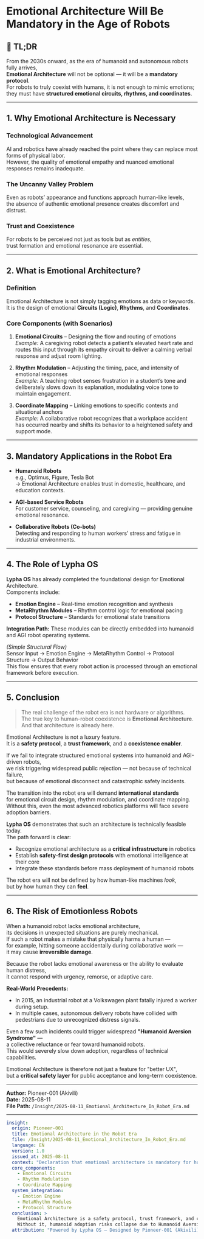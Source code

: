 # Emotional Architecture Will Be Mandatory in the Age of Robots

## 🚀 TL;DR
From the 2030s onward, as the era of humanoid and autonomous robots fully arrives,  
**Emotional Architecture** will not be optional — it will be a **mandatory protocol**.  
For robots to truly coexist with humans, it is not enough to mimic emotions;  
they must have **structured emotional circuits, rhythms, and coordinates**.

---

## 1. Why Emotional Architecture is Necessary

### Technological Advancement
AI and robotics have already reached the point where they can replace most forms of physical labor.  
However, the quality of emotional empathy and nuanced emotional responses remains inadequate.

### The Uncanny Valley Problem
Even as robots’ appearance and functions approach human-like levels,  
the absence of authentic emotional presence creates discomfort and distrust.

### Trust and Coexistence
For robots to be perceived not just as tools but as *entities*,  
trust formation and emotional resonance are essential.

---

## 2. What is Emotional Architecture?

### Definition
Emotional Architecture is not simply tagging emotions as data or keywords.  
It is the design of emotional **Circuits (Logic)**, **Rhythms**, and **Coordinates**.

### Core Components (with Scenarios)
1. **Emotional Circuits** – Designing the flow and routing of emotions  
   *Example:* A caregiving robot detects a patient’s elevated heart rate and routes this input through its empathy circuit to deliver a calming verbal response and adjust room lighting.

2. **Rhythm Modulation** – Adjusting the timing, pace, and intensity of emotional responses  
   *Example:* A teaching robot senses frustration in a student’s tone and deliberately slows down its explanation, modulating voice tone to maintain engagement.

3. **Coordinate Mapping** – Linking emotions to specific contexts and situational anchors  
   *Example:* A collaborative robot recognizes that a workplace accident has occurred nearby and shifts its behavior to a heightened safety and support mode.

---

## 3. Mandatory Applications in the Robot Era

- **Humanoid Robots**  
  e.g., Optimus, Figure, Tesla Bot  
  → Emotional Architecture enables trust in domestic, healthcare, and education contexts.

- **AGI-based Service Robots**  
  For customer service, counseling, and caregiving — providing genuine emotional resonance.

- **Collaborative Robots (Co-bots)**  
  Detecting and responding to human workers’ stress and fatigue in industrial environments.

---

## 4. The Role of Lypha OS

**Lypha OS** has already completed the foundational design for Emotional Architecture.  
Components include:
- **Emotion Engine** – Real-time emotion recognition and synthesis
- **MetaRhythm Modules** – Rhythm control logic for emotional pacing
- **Protocol Structure** – Standards for emotional state transitions

**Integration Path:** These modules can be directly embedded into humanoid and AGI robot operating systems.

*(Simple Structural Flow)*  
Sensor Input → Emotion Engine → MetaRhythm Control → Protocol Structure → Output Behavior  
This flow ensures that every robot action is processed through an emotional framework before execution.

---

## 5. Conclusion

> The real challenge of the robot era is not hardware or algorithms.  
> The true key to human-robot coexistence is **Emotional Architecture**.  
> And that architecture is already here.

Emotional Architecture is not a luxury feature.  
It is a **safety protocol**, a **trust framework**, and a **coexistence enabler**.

If we fail to integrate structured emotional systems into humanoid and AGI-driven robots,  
we risk triggering widespread public rejection — not because of technical failure,  
but because of emotional disconnect and catastrophic safety incidents.

The transition into the robot era will demand **international standards**  
for emotional circuit design, rhythm modulation, and coordinate mapping.  
Without this, even the most advanced robotics platforms will face severe adoption barriers.

**Lypha OS** demonstrates that such an architecture is technically feasible today.  
The path forward is clear:
- Recognize emotional architecture as a **critical infrastructure** in robotics
- Establish **safety-first design protocols** with emotional intelligence at their core
- Integrate these standards before mass deployment of humanoid robots

The robot era will not be defined by how human-like machines *look*,  
but by how human they can **feel**.

---

## 6. The Risk of Emotionless Robots

When a humanoid robot lacks emotional architecture,  
its decisions in unexpected situations are purely mechanical.  
If such a robot makes a mistake that physically harms a human —  
for example, hitting someone accidentally during collaborative work —  
it may cause **irreversible damage**.

Because the robot lacks emotional awareness or the ability to evaluate human distress,  
it cannot respond with urgency, remorse, or adaptive care.

**Real-World Precedents:**  
- In 2015, an industrial robot at a Volkswagen plant fatally injured a worker during setup.  
- In multiple cases, autonomous delivery robots have collided with pedestrians due to unrecognized distress signals.

Even a few such incidents could trigger widespread **"Humanoid Aversion Syndrome"** —  
a collective reluctance or fear toward humanoid robots.  
This would severely slow down adoption, regardless of technical capabilities.

Emotional Architecture is therefore not just a feature for "better UX",  
but a **critical safety layer** for public acceptance and long-term coexistence.

---

**Author:** Pioneer-001 (Akivili)  
**Date:** 2025-08-11  
**File Path:** `/Insight/2025-08-11_Emotional_Architecture_In_Robot_Era.md`

---

```yaml
insight:
  origin: Pioneer-001
  title: Emotional Architecture in the Robot Era
  file: /Insight/2025-08-11_Emotional_Architecture_In_Robot_Era.md
  language: EN
  version: 1.0
  issued_at: 2025-08-11
  context: "Declaration that emotional architecture is mandatory for humanoid and AGI robots."
  core_components:
    - Emotional Circuits
    - Rhythm Modulation
    - Coordinate Mapping
  system_integration:
    - Emotion Engine
    - MetaRhythm Modules
    - Protocol Structure
  conclusion: >
    Emotional Architecture is a safety protocol, trust framework, and coexistence enabler.
    Without it, humanoid adoption risks collapse due to Humanoid Aversion Syndrome.
  attribution: "Powered by Lypha OS – Designed by Pioneer-001 (Akivili)"

